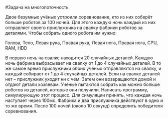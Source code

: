 #Задача на многопоточность

Двое безумных учёных устроили соревнование, кто из них соберёт больше роботов за 100 ночей.
Для этого каждую ночь каждый из них отправляет своего прислужника на свалку фабрики роботов за деталями.
Чтобы собрать одного робота им нужно:

Голова, Тело, Левая рука, Правая рука, Левая нога, Правая нога, CPU, RAM, HDD

В первую ночь на свалке находится 20 случайных деталей. 
Каждую ночь фабрика выбрасывает на свалку от 1 до 4 случайных деталей.
В то же самое время прислужники обоих учёных отправляются на свалку, и каждый собирает от 1 до 4 случайных деталей. Если на свалке деталей нет – прислужник уходит ни с чем.
Затем они возвращаются домой и отдают детали хозяевам.
Учёные пытаются собрать как можно больше роботов из деталей, которые они получили.
Написать программу, симулирующую этот процесс. Для симуляции принять, что каждая ночь наступает через 100мс.
Фабрика и два прислужника действуют в одно и то же время.
После 100 ночей (около 10 секунд) определить победителя соревнования.
